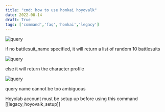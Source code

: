 ```yaml
---
title: "cmd: how to use honkai hoyovalk"
date: 2022-08-14
draft: True
tags: ['command','faq','honkai','legacy']
---
```


![query](/hoyovalk_legacy/1.png)

if no battlesuit_name specified, it will return a list of random 10 battlesuits

![query](/hoyovalk_legacy/2.png)

else it will return the character profile

![query](/hoyovalk_legacy/3.png)

query name cannot be too ambiguous

Hoyolab account must be setup up before using this command [[legacy_hoyovalk_setup]]